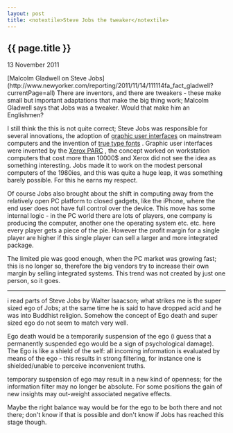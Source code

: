 ```yaml
---
layout: post
title: <notextile>Steve Jobs the tweaker</notextile>
---
```


{{ page.title }}
----------------

<p class="publish_date">
13 November 2011

</p>
[Malcolm Gladwell on Steve Jobs](http://www.newyorker.com/reporting/2011/11/14/111114fa_fact_gladwell?currentPage=all) There are inventors, and there are tweakers - these make small but important adaptations that make the big thing work; Malcolm Gladwell says that Jobs was a tweaker. Would that make him an Englishmen?

I still think the this is not quite correct; Steve Jobs was responsible for several innovations, the adoption of [graphic user interfaces](http://en.wikipedia.org/wiki/Graphical_user_interface) on mainstream computers and the invention of [true type fonts](http://en.wikipedia.org/wiki/TrueType) . Graphic user interfaces were invented by the [Xerox PARC](http://en.wikipedia.org/wiki/PARC_(company)) , the concept worked on workstation computers that cost more than 10000$ and Xerox did not see the idea as something interesting. Jobs made it to work on the modest personal computers of the 1980ies, and this was quite a huge leap, it was something barely possible. For this he earns my respect.

Of course Jobs also brought about the shift in computing away from the relatively open PC platform to closed gadgets, like the iPhone, where the end user does not have full control over the device. This move has some internal logic - in the PC world there are lots of players, one company is producing the computer, another one the operating system etc. etc. here every player gets a piece of the pie. However the profit margin for a single player are higher if this single player can sell a larger and more integrated package.

The limited pie was good enough, when the PC market was growing fast; this is no longer so, therefore the big vendors try to increase their own margin by selling integrated systems. This trend was not created by just one person, so it goes.

------------------------------------------------------------------------

i read parts of Steve Jobs by Walter Isaacson; what strikes me is the super sized ego of Jobs; at the same time he is said to have dropped acid and he was into Buddhist religion. Somehow the concept of Ego death and super sized ego do not seem to match very well.

Ego death would be a temporarily suspension of the ego (i guess that a permanently suspended ego would be a sign of psychological damage). The Ego is like a shield of the self: all incoming information is evaluated by means of the ego - this results in strong filtering, for instance one is shielded/unable to perceive inconvenient truths.

temporary suspension of ego may result in a new kind of openness; for the information filter may no longer be absolute. For some positions the gain of new insights may out-weight associated negative effects.

Maybe the right balance way would be for the ego to be both there and not there; don't know if that is possible and don't know if Jobs has reached this stage though.
